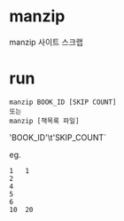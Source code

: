 # manzip
manzip 사이트 스크랩

# run

```
manzip BOOK_ID [SKIP COUNT]
또는
manzip [책목록 파일]
```

'BOOK_ID'\t'SKIP_COUNT`


eg.
```
1	1
2
4
5
6
10	20
```
